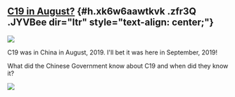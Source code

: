 
[C19 in August?](https://www.google.com/url?q=https%3A%2F%2Fwww.cnn.com%2F2020%2F06%2F08%2Fhealth%2Fsatellite-pics-coronavirus-spread%2Findex.html&sa=D&sntz=1&usg=AFQjCNHCTX8mbT_cDxxDArGa0EXmYfdxWg) {#h.xk6w6aawtkvk .zfr3Q .JYVBee dir="ltr" style="text-align: center;"}
------------------------------------------------------------------------------------------------------------------------------------------------------------------------------------------------------

[![](https://lh4.googleusercontent.com/GZakKfPCSEqIgluPGroMETVFYKyx_bFN9hwOitplqqCxNAa3Q1kyQGF8wb-wqMaTNctrhKcVDuZ1pWeU9btck9XT4oBXF5SzOmfc_WDm0ntTOuIGJWI=w1280)](https://www.google.com/url?q=https%3A%2F%2Fredcap.med.usc.edu%2Fsurveys%2F%3Fs%3DJ7KEL4YTKT&sa=D&sntz=1&usg=AFQjCNGgmJPVlIxKzdq9Pd16K5HC0kstRQ)

C19 was in China in August, 2019. I'll bet it was here in September,
2019!

What did the Chinese Government know about C19 and when did they know
it?

![](https://lh4.googleusercontent.com/SkHN7MyD7rlHmF2XeQcPweERregiHzsttXfLGsV_L618hwwnMhdbDxm8lk9IgB8FMQb91qiFNxaDa2EoQfNWwIZaW18xgXLF1o0sSFOZ-zAapcZZdO-6=w1280)
